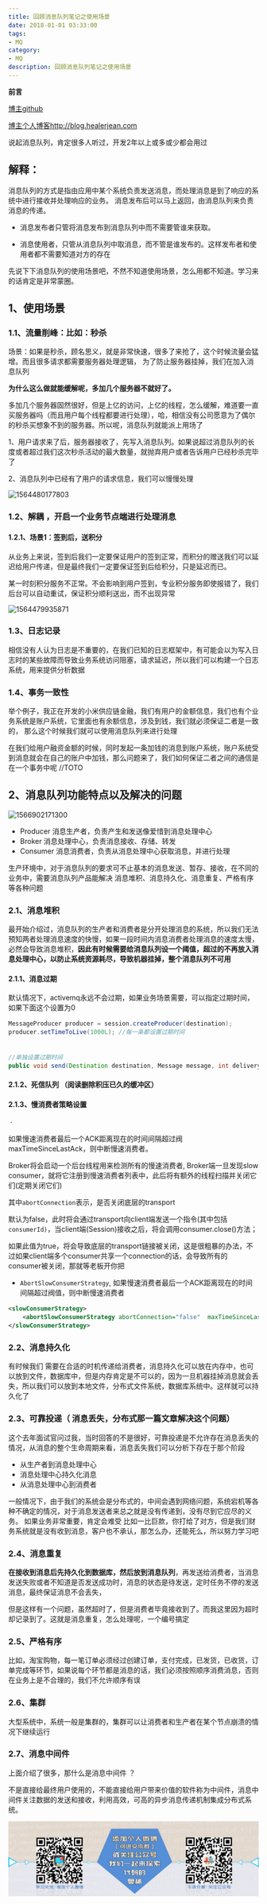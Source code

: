 ```yaml
---
title: 回顾消息队列笔记之使用场景
date: 2018-01-01 03:33:00
tags: 
- MQ
category: 
- MQ
description: 回顾消息队列笔记之使用场景
---
```






**前言**      

[博主github](https://github.com/HealerJean)     

[博主个人博客http://blog.healerjean.com](http://HealerJean.github.io)       



说起消息队列，肯定很多人听过，开发2年以上或多或少都会用过



## 解释：

消息队列的方式是指由应用中某个系统负责发送消息，而处理消息是到了响应的系统中进行接收并处理响应的业务。   消息发布后可以马上返回，由消息队列来负责消息的传递。    

- 消息发布者只管将消息发布到消息队列中而不需要管谁来获取。   

- 消息使用者，只管从消息队列中取消息，而不管是谁发布的。这样发布者和使用者都不需要知道对方的存在



先说下下消息队列的使用场景吧，不然不知道使用场景，怎么用都不知道。学习来的话肯定是非常蒙圈。



## 1、使用场景

### 1.1、流量削峰：比如：秒杀

场景：如果是秒杀，顾名思义，就是非常快速，很多了来抢了，这个时候流量会猛增。而且很多请求都需要服务器处理逻辑， 为了防止服务器挂掉，我们在加入消息队列       



**为什么这么做就能缓解呢，多加几个服务器不就好了。**

多加几个服务器固然很好，但是上亿的访问，上亿的线程，怎么缓解，难道要一直买服务器吗（而且用户每个线程都要进行处理），哈，相信没有公司愿意为了偶尔的秒杀买想象不到的服务器。所以呢，消息队列就能派上用场了    

1、用户请求来了后，服务器接收了，先写入消息队列。如果说超过消息队列的长度或者超过我们这次秒杀活动的最大数量，就抛弃用户或者告诉用户已经秒杀完毕了      

2、消息队列中已经有了用户的请求信息，我们可以慢慢处理     



![1564480177803](D:\study\HealerJean.github.io\blogImages\1564480177803.png)



### 1.2、解耦 ，开启一个业务节点端进行处理消息



#### 1.2.1、场景1：签到后，送积分    



从业务上来说，签到后我们一定要保证用户的签到正常，而积分的赠送我们可以延迟给用户传递，但是最终我们一定要保证签到后给积分，只是延迟而已。         

某一时刻积分服务不正常。不会影响到用户签到，专业积分服务即使报错了，我们后台可以自动重试，保证积分顺利送出，而不出现异常   



![1564479935871](D:\study\HealerJean.github.io\blogImages\1564479935871.png)







 ### 1.3、日志记录



相信没有人认为日志是不重要的，在我们已知的日志框架中，有可能会以为写入日志时的某些故障而导致业务系统访问阻塞，请求延迟，所以我们可以构建一个日志系统，用来提供分析数据  



### 1.4、事务一致性



举个例子，我正在开发的小米供应链金融，我们有用户的金额信息，我们也有个业务系统是账户系统，它里面也有余额信息，涉及到钱，我们就必须保证二者是一致的，   那么这个时候我们就可以使用消息队列来进行处理    

在我们给用户融资金额的时候，同时发起一条加钱的消息到账户系统，账户系统受到消息就会在自己的账户中加钱，那么问题来了，我们如何保证二者之间的通信是在一个事务中呢           //TOTO 



## 2、消息队列功能特点以及解决的问题



![1566902171300](D:\study\HealerJean.github.io\blogImages\1566902171300.png)



+ Producer   消息生产者，负责产生和发送像爱惜到消息处理中心
+ Broker        消息处理中心，负责消息接收、存储、转发  
+ Consumer 消息消费者，负责从消息处理中心获取消息，并进行处理

生产环境中，对于消息队列的要求可不止基本的消息发送、暂存、接收，在不同的业务中，需要消息队列产品能解决 消息堆积、消息持久化、消息重复、严格有序等各种问题   



### 2.1、消息堆积



最开始介绍过，消息队列的生产者和消费者是分开处理消息的系统，所以我们无法预知两者处理消息速度的快慢，如果一段时间内消息消费者处理消息的速度太慢，必然会导致消息堆积，**因此有时候需要给消息队列设一个阈值，超过的不再放入消息处理中心，以防止系统资源耗尽，导致机器挂掉，整个消息队列不可用**    



#### 2.1.1、消息过期

默认情况下，activemq永远不会过期，如果业务场景需要，可以指定过期时间，如果下面这个设置为0

```java
MessageProducer producer = session.createProducer(destination);
producer.setTimeToLive(1000L); //每一条都设置过期时间


//单独设置过期时间
public void send(Destination destination, Message message, int deliveryMode, int priority, long timeToLive);
```

#### 2.1.2、死信队列 （阅读删除积压已久的缓冲区）

#### 2.1.3、慢消费者策略设置

​	·

如果慢速消费者最后一个ACK距离现在的时间间隔超过阀maxTimeSinceLastAck，则中断慢速消费者。

Broker将会启动一个后台线程用来检测所有的慢速消费者,     Broker端一旦发现slow consumer，就将它注册到慢速消费者列表中，此后将有额外的线程扫描并关闭它们(定期关闭它们)    

其中`abortConnection`表示，是否关闭底层的transport        

默认为false，此时将会通过transport向client端发送一个指令(其中包括`consumerId)`，当client端(Session)接收之后，将会调用consumer.close()方法；         

如果此值为true，将会导致底层的transport链接被关闭，这是很粗暴的办法，不过如果client端多个consumer共享一个connection的话，会导致所有的consumer被关闭，那就等老板开你把

+ `AbortSlowConsumerStrategy`, 如果慢速消费者最后一个ACK距离现在的时间间隔超过阀值，则中断慢速消费者

```xml
<slowConsumerStrategy>    
    <abortSlowConsumerStrategy abortConnection="false"  maxTimeSinceLastAck="30000"/><!-- 30秒滞后 -->    
</slowConsumerStrategy>  
```





### 2.2、消息持久化 



有时候我们 需要在合适的时机传递给消费者，消息持久化可以放在内存中，也可以放到文件，数据库中，但是内存肯定是不可以的，因为一旦机器挂掉消息就会丢失，所以我们可以放到本地文件，分布式文件系统，数据库系统中。这样就可以持久化了   



### 2.3、可靠投递（ 消息丢失，分布式那一篇文章解决这个问题）

这个去年面试官问过我，当时回答的不是很好，可靠投递是不允许存在消息丢失的情况，从消息的整个生命周期来看，消息丢失我们可以分析下存在于那个阶段    

+ 从生产者到消息处理中心 
+ 消息处理中心持久化消息
+ 从消息处理中心到消费者   



一般情况下，由于我们的系统会是分布式的，中间会遇到网络问题，系统宕机等各种不确定的情况，对于消息发送者来总之就是没有传递到，没有尽到它应尽的义务。  如果业务非常重要，肯定会难受     比如一比巨款，你打给了对方，但是我们财务系统就是没有收到消息，客户也不承认，那怎么办，还能死么，所以努力学习吧 



### 2.4、消息重复

  

**在接收到消息后先持久化到数据库，然后放到消息队列**，再发送给消费者，当消息发送失败或者不知道是否发送成功时，消息的状态是待发送，定时任务不停的发送消息，最终保证消息不会丢失，    



但是这样有一个问题，虽然超时了，但是消费者毕竟接收到了。而我这里因为超时却记录到了。这就是消息重复，怎么处理呢，一个编号搞定  





### 2.5、严格有序 

比如，淘宝购物，每一笔订单必须经过创建订单，支付完成，已发货，已收货，订单完成等环节，如果说每个环节都是消息的话，我们必须按照顺序消费消息，否则在业务上是不合理的，我们不允许顺序有误    



### 2.6、集群

大型系统中，系统一般是集群的，集群可以让消费者和生产者在某个节点崩溃的情况下继续运行



### 2.7、消息中间件 

上面介绍了很多，那什么是消息中间件  ？    

不是直接给最终用户使用的，不能直接给用户带来价值的软件称为中间件，消息中间件关注数据的发送和接收，利用高效，可高的异步消息传递机制集成分布式系统。          




![ContactAuthor](https://raw.githubusercontent.com/HealerJean/HealerJean.github.io/master/assets/img/artical_bottom.jpg)





<link rel="stylesheet" href="https://unpkg.com/gitalk/dist/gitalk.css">

<script src="https://unpkg.com/gitalk@latest/dist/gitalk.min.js"></script> 
<div id="gitalk-container"></div>    
 <script type="text/javascript">
    var gitalk = new Gitalk({
		clientID: `1d164cd85549874d0e3a`,
		clientSecret: `527c3d223d1e6608953e835b547061037d140355`,
		repo: `HealerJean.github.io`,
		owner: 'HealerJean',
		admin: ['HealerJean'],
		id: 'gmrq8jM0hOtBRsai',
    });
    gitalk.render('gitalk-container');
</script> 

